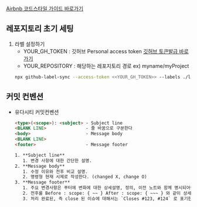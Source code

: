 [Airbnb 코드스타일 가이드 바로가기](https://github.com/tipjs/javascript-style-guide#28.2 "Airbnb 코드스타일 가이드")


## 레포지토리 초기 세팅
1. 라벨 설정하기
   - YOUR_GH_TOKEN : 깃허브 Personal access token [깃허브 토큰발급 바로가기](https://github.com/settings/apps)
   - YOUR_REPOSITORY : 해당하는 레포지토리 경로 ex) myname/myProject
    ```bash
    npx github-label-sync --access-token <<YOUR_GH_TOKEN>> --labels ./labels.json <<YOUR_REPOSITORY>>
    ```


## 커밋 컨벤션
 - 유다시티 커밋컨벤션
      ```HTML
      <type>(<scope>): <subject> - Subject line
      <BLANK LINE>               - 줄 바꿈으로 구분한다
      <body>                     - Message body
      <BLANK LINE>               
      <footer>                   - Message footer

      1. **Subject line**
         1. 변경 사항에 대한 간단한 설명.
      2. **Message body**
         1. 수정 이유와 전후 비교 설명.  
         2. 명령형 현재 시제로 작성한다. (changed X, change O)
      3. **Message footer**
         1. 주요 변경사항은 푸터에 변화에 대한 상세설명, 정의, 이전 노트와 함께 명시되어야 한다.
         2. 전후를 Before : scope: { ~~ } After : scope: { ~~~ } 와 같이 상세하게 명시한다.
         3. 처리 완료된, 즉 close 된 이슈에 대해서는 `Closes #123, #124` 로 표기한다.
      ```